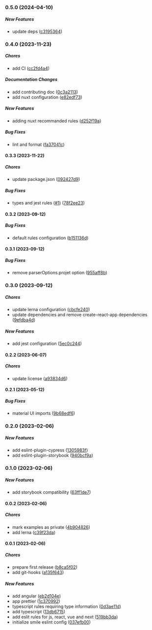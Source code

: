 ### 0.5.0 (2024-04-10)

##### New Features

- update deps ([c3195364](https://github.com/Smile-SA/eslint-plugin-smile/commit/c31953646d02b624501796d85ff39bb0eb6f2f4f))

### 0.4.0 (2023-11-23)

##### Chores

- add CI ([cc2fd4a4](https://github.com/Smile-SA/eslint-plugin-smile/commit/cc2fd4a424519be5edbad6093b218ce884882165))

##### Documentation Changes

- add contributing doc ([0c3a2113](https://github.com/Smile-SA/eslint-plugin-smile/commit/0c3a211303649380aeff9f261b56c33b8ba1a2e0))
- add nuxt configuration ([e82edf73](https://github.com/Smile-SA/eslint-plugin-smile/commit/e82edf734066dc0a622322aff88b3b1ef781e504))

##### New Features

- adding nuxt recommanded rules ([d252f19a](https://github.com/Smile-SA/eslint-plugin-smile/commit/d252f19a5667b8318224e54c2c828dcb1e625827))

##### Bug Fixes

- lint and format ([fa37041c](https://github.com/Smile-SA/eslint-plugin-smile/commit/fa37041cd4fa1342b8c878c86ff14470e06b1188))

#### 0.3.3 (2023-11-22)

##### Chores

- update package.json ([092427d9](https://github.com/Smile-SA/eslint-plugin-smile/commit/092427d9560ab00e9231ee22fa9af2f6a94b2ca0))

##### Bug Fixes

- types and jest rules ([#1](https://github.com/Smile-SA/eslint-plugin-smile/pull/1)) ([78f2ee23](https://github.com/Smile-SA/eslint-plugin-smile/commit/78f2ee233efe17182ed38595d980128c466fa6f5))

#### 0.3.2 (2023-09-12)

##### Bug Fixes

- default rules configuration ([b151136d](https://github.com/Smile-SA/eslint-plugin-smile/commit/b151136d13689b2b67878e9d98f0920c6405d236))

#### 0.3.1 (2023-09-12)

##### Bug Fixes

- remove parserOptions.projet option ([955aff8b](https://github.com/Smile-SA/eslint-plugin-smile/commit/955aff8bb39bd8793400a655b42770796af2fb8d))

### 0.3.0 (2023-09-12)

##### Chores

- update lerna configuration ([cbcfe240](https://github.com/Smile-SA/eslint-plugin-smile/commit/cbcfe2409ab3cdedc88a30eeee60213fc4c16305))
- update dependencies and remove create-react-app dependencies ([9efdba4d](https://github.com/Smile-SA/eslint-plugin-smile/commit/9efdba4d7bc8d2e196b1918b39ac676401bed592))

##### New Features

- add jest configuration ([5ec0c244](https://github.com/Smile-SA/eslint-plugin-smile/commit/5ec0c244974f87118244160bca1edac88fe6d2dd))

#### 0.2.2 (2023-06-07)

##### Chores

- update license ([a93834d6](https://github.com/Smile-SA/eslint-plugin-smile/commit/a93834d619a7b2c2a1d6be214dc3977bc819336a))

#### 0.2.1 (2023-05-12)

##### Bug Fixes

- material UI imports ([9b68edf6](https://github.com/Smile-SA/eslint-plugin-smile/commit/9b68edf6a04ff00ff98d6e99ce1af18121da8aa0))

### 0.2.0 (2023-02-06)

##### New Features

- add eslint-plugin-cypress ([1305983f](https://github.com/Smile-SA/eslint-plugin-smile/commit/1305983fc5d6908532f039b335eca555fde6eb19))
- add eslint-plugin-storybook ([940bcf9a](https://github.com/Smile-SA/eslint-plugin-smile/commit/940bcf9a19cd46c44b9a3a5cce5d044bcedb9e08))

### 0.1.0 (2023-02-06)

##### New Features

- add storybook compatibility ([63ff1de7](https://github.com/Smile-SA/eslint-plugin-smile/commit/63ff1de776bc550e6c82039ee9e54d6094803504))

#### 0.0.2 (2023-02-06)

##### Chores

- mark examples as private ([4b904826](https://github.com/Smile-SA/eslint-plugin-smile/commit/4b90482671b50c8fb5522d45b97d44011953023b))
- add lerna ([c39f23da](https://github.com/Smile-SA/eslint-plugin-smile/commit/c39f23da575f7d18f2beccf76dc9017834b941e2))

#### 0.0.1 (2023-02-06)

##### Chores

- prepare first release ([b8ca5f02](https://github.com/Smile-SA/eslint-plugin-smile/commit/b8ca5f02e7abacd5c341eff7030f36160268a8f4))
- add git-hooks ([a135f643](https://github.com/Smile-SA/eslint-plugin-smile/commit/a135f64380a53995d983021f31adab3d167b5645))

##### New Features

- add angular ([eb2d104e](https://github.com/Smile-SA/eslint-plugin-smile/commit/eb2d104e03edd8afa67df0ad947695f9de487529))
- app prettier ([1c370992](https://github.com/Smile-SA/eslint-plugin-smile/commit/1c370992c13286a7a533f400267787a03f62eab0))
- typescript rules requiring type information ([0d3ae11d](https://github.com/Smile-SA/eslint-plugin-smile/commit/0d3ae11dee93954c20b0ba4c59c6a8d93be135e2))
- add typescript ([13db6715](https://github.com/Smile-SA/eslint-plugin-smile/commit/13db6715b577e2108db09f40ed2ba0ddb277de5c))
- add eslit rules for js, react, vue and next ([519bb3da](https://github.com/Smile-SA/eslint-plugin-smile/commit/519bb3da9ff4ba0e21ea6b0f2adb2d1f4aca0465))
- initialize smile eslint config ([037efb00](https://github.com/Smile-SA/eslint-plugin-smile/commit/037efb008ce116dc970f8686fedec176edae55a1))
